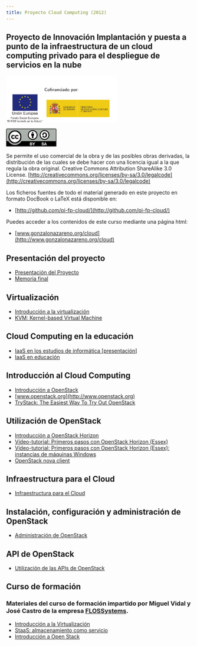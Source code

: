 ```yaml
---
title: Proyecto Cloud Computing (2012)
---
```


## Proyecto de Innovación Implantación y puesta a punto de la infraestructura de un cloud computing privado para el despliegue de servicios en la nube

![](img/fse_ministerio_ancho_texto.png)

![](img/By-sa.png)

Se permite el uso comercial de la obra y de las posibles obras derivadas, la distribución de las cuales se debe hacer con una licencia igual a la que regula la obra original.
Creative Commons Attribution ShareAlike 3.0 License. [http://creativecommons.org/licenses/by-sa/3.0/legalcode](http://creativecommons.org/licenses/by-sa/3.0/legalcode)

Los ficheros fuentes de todo el material generado en este proyecto en formato DocBook o LaTeX está disponible en:

* [http://github.com/pi-fp-cloud/](http://github.com/pi-fp-cloud/)

Puedes acceder a los contenidos de este curso mediante una página html:

* [www.gonzalonazareno.org/cloud](http://www.gonzalonazareno.org/cloud)

## Presentación del proyecto

* [Presentación del Proyecto](files/anexo-ii.pdf)
* [Memoria final](files/memoria-final.pdf)

## Virtualización

* [Introducción a la virtualización](files/03.01.IntroVirtualizacion.pdf)
* [KVM: Kernel-based Virtual Machine](files/03.02.KVM.pdf)

## Cloud Computing en la educación

* [IaaS en los estudios de informática [presentación]](files/iaas-educacion.pdf)
* [IaaS en educación](files/cloud_en_la_educacion.pdf)

## Introducción al Cloud Computing

* [Introducción a OpenStack](files/intro-openstack.pdf)
* [www.openstack.org](http://www.openstack.org)
* [TryStack: The Easiest Way To Try Out OpenStack](http://trystack.org)

## Utilización de OpenStack

* [Introducción a OpenStack Horizon](files/intro-horizon.pdf)
* [Vídeo-tutorial: Primeros pasos con OpenStack Horizon (Essex)](http://vimeo.com/51806641)
* [Vídeo-tutorial: Primeros pasos con OpenStack Horizon (Essex): instancias de máquinas Windows](http://vimeo.com/52254675)
* [OpenStack nova client](files/nova-cli.pdf)

## Infraestructura para el Cloud

* [Infraestructura para el Cloud](files/infraestructura.pdf)

## Instalación, configuración y administración de OpenStack

* [Administración de OpenStack](files/bk-admin-openstack.pdf)

## API de OpenStack

* [Utilización de las APIs de OpenStack](files/apis-openstack.pdf)

## Curso de formación

### Materiales del curso de formación impartido por Miguel Vidal y José Castro de la empresa [FLOSSystems](http://flossystems.com/).

* [Introducción a la Virtualización](files/cloud/virtualizacion.pdf)
* [StaaS: almacenamiento como servicio](files/cloud/storage.pdf)
* [Introducción a Open Stack](files/cloud/openstack.pdf)
